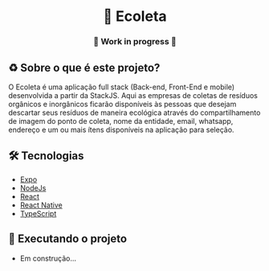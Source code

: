 <p align="center">
<!-- <img src="" width="190px"/> -->
</p>
<h1 align="center">💚 Ecoleta  </h1>
<h3 align="center">🚧 Work in progress 🚧 </h3>
<p>

## ♻️ Sobre o que é este projeto?
O Ecoleta é uma aplicação full stack (Back-end, Front-End e mobile) desenvolvida a partir da StackJS.
Aqui as empresas de coletas de resíduos orgânicos e inorgânicos ficarão disponíveis às pessoas que desejam descartar seus resíduos de maneira ecológica
através do compartilhamento de imagem do ponto de coleta, nome da entidade, email, whatsapp, endereço e um ou mais ítens disponíveis na aplicação para seleção.

## 🛠️ Tecnologias 
- <a href="https://expo.io/">Expo</a>
- <a href="https://nodejs.org/">NodeJs</a>
- <a href="https://reactjs.org/">React</a>
- <a href="https://facebook.github.io/react-native/">React Native</a>
- <a href="https://www.typescriptlang.org/">TypeScript</a>

## 🚀 Executando o projeto
- Em construção...
